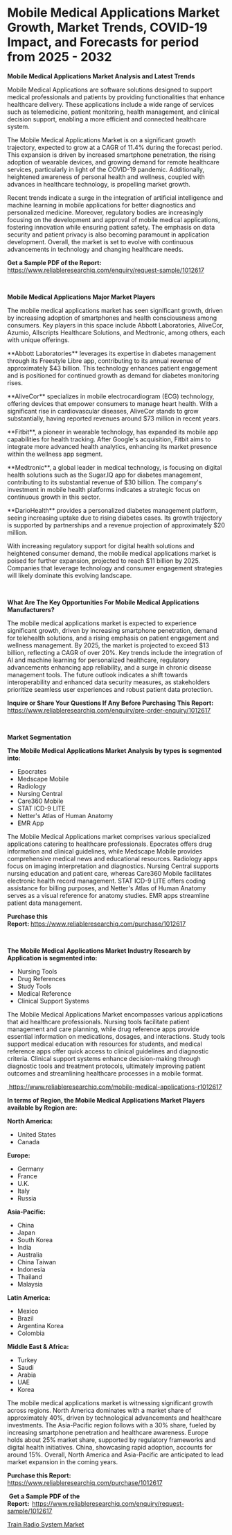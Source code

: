 <p><h1>Mobile Medical Applications Market Growth, Market Trends, COVID-19 Impact, and Forecasts for period from 2025 - 2032</h1></p><p><strong>Mobile Medical Applications Market Analysis and Latest Trends</strong></p>
<p><p>Mobile Medical Applications are software solutions designed to support medical professionals and patients by providing functionalities that enhance healthcare delivery. These applications include a wide range of services such as telemedicine, patient monitoring, health management, and clinical decision support, enabling a more efficient and connected healthcare system.</p><p>The Mobile Medical Applications Market is on a significant growth trajectory, expected to grow at a CAGR of 11.4% during the forecast period. This expansion is driven by increased smartphone penetration, the rising adoption of wearable devices, and growing demand for remote healthcare services, particularly in light of the COVID-19 pandemic. Additionally, heightened awareness of personal health and wellness, coupled with advances in healthcare technology, is propelling market growth.</p><p>Recent trends indicate a surge in the integration of artificial intelligence and machine learning in mobile applications for better diagnostics and personalized medicine. Moreover, regulatory bodies are increasingly focusing on the development and approval of mobile medical applications, fostering innovation while ensuring patient safety. The emphasis on data security and patient privacy is also becoming paramount in application development. Overall, the market is set to evolve with continuous advancements in technology and changing healthcare needs.</p></p>
<p><strong>Get a Sample PDF of the Report:&nbsp;</strong> <a href="https://www.reliableresearchiq.com/enquiry/request-sample/1012617?utm_campaign=2282&utm_medium=2&utm_source=Github&utm_content=ia&utm_term=06032025&utm_id=mobile-medical-applications">https://www.reliableresearchiq.com/enquiry/request-sample/1012617</a></p>
<p>&nbsp;</p>
<p><strong>Mobile Medical Applications Major Market Players</strong></p>
<p><p>The mobile medical applications market has seen significant growth, driven by increasing adoption of smartphones and health consciousness among consumers. Key players in this space include Abbott Laboratories, AliveCor, Azumio, Allscripts Healthcare Solutions, and Medtronic, among others, each with unique offerings.</p><p>**Abbott Laboratories** leverages its expertise in diabetes management through its Freestyle Libre app, contributing to its annual revenue of approximately $43 billion. This technology enhances patient engagement and is positioned for continued growth as demand for diabetes monitoring rises.</p><p>**AliveCor** specializes in mobile electrocardiogram (ECG) technology, offering devices that empower consumers to manage heart health. With a significant rise in cardiovascular diseases, AliveCor stands to grow substantially, having reported revenues around $73 million in recent years.</p><p>**Fitbit**, a pioneer in wearable technology, has expanded its mobile app capabilities for health tracking. After Google's acquisition, Fitbit aims to integrate more advanced health analytics, enhancing its market presence within the wellness app segment.</p><p>**Medtronic**, a global leader in medical technology, is focusing on digital health solutions such as the Sugar.IQ app for diabetes management, contributing to its substantial revenue of $30 billion. The company's investment in mobile health platforms indicates a strategic focus on continuous growth in this sector.</p><p>**DarioHealth** provides a personalized diabetes management platform, seeing increasing uptake due to rising diabetes cases. Its growth trajectory is supported by partnerships and a revenue projection of approximately $20 million.</p><p>With increasing regulatory support for digital health solutions and heightened consumer demand, the mobile medical applications market is poised for further expansion, projected to reach $11 billion by 2025. Companies that leverage technology and consumer engagement strategies will likely dominate this evolving landscape.</p></p>
<p>&nbsp;</p>
<p><strong>What Are The Key Opportunities For Mobile Medical Applications Manufacturers?</strong></p>
<p><p>The mobile medical applications market is expected to experience significant growth, driven by increasing smartphone penetration, demand for telehealth solutions, and a rising emphasis on patient engagement and wellness management. By 2025, the market is projected to exceed $13 billion, reflecting a CAGR of over 20%. Key trends include the integration of AI and machine learning for personalized healthcare, regulatory advancements enhancing app reliability, and a surge in chronic disease management tools. The future outlook indicates a shift towards interoperability and enhanced data security measures, as stakeholders prioritize seamless user experiences and robust patient data protection.</p></p>
<p><strong>Inquire or Share Your Questions If Any Before Purchasing This Report:</strong> <a href="https://www.reliableresearchiq.com/enquiry/pre-order-enquiry/1012617?utm_campaign=2282&utm_medium=2&utm_source=Github&utm_content=ia&utm_term=06032025&utm_id=mobile-medical-applications">https://www.reliableresearchiq.com/enquiry/pre-order-enquiry/1012617</a></p>
<p>&nbsp;</p>
<p><strong>Market Segmentation</strong></p>
<p><strong>The Mobile Medical Applications Market Analysis by types is segmented into:</strong></p>
<p><ul><li>Epocrates</li><li>Medscape Mobile</li><li>Radiology</li><li>Nursing Central</li><li>Care360 Mobile</li><li>STAT ICD-9 LITE</li><li>Netter's Atlas of Human Anatomy</li><li>EMR App</li></ul></p>
<p><p>The Mobile Medical Applications market comprises various specialized applications catering to healthcare professionals. Epocrates offers drug information and clinical guidelines, while Medscape Mobile provides comprehensive medical news and educational resources. Radiology apps focus on imaging interpretation and diagnostics. Nursing Central supports nursing education and patient care, whereas Care360 Mobile facilitates electronic health record management. STAT ICD-9 LITE offers coding assistance for billing purposes, and Netter's Atlas of Human Anatomy serves as a visual reference for anatomy studies. EMR apps streamline patient data management.</p></p>
<p><strong>Purchase this Report:&nbsp;</strong><a href="https://www.reliableresearchiq.com/purchase/1012617?utm_campaign=2282&utm_medium=2&utm_source=Github&utm_content=ia&utm_term=06032025&utm_id=mobile-medical-applications">https://www.reliableresearchiq.com/purchase/1012617</a></p>
<p>&nbsp;</p>
<p><strong>The Mobile Medical Applications Market Industry Research by Application is segmented into:</strong></p>
<p><ul><li>Nursing Tools</li><li>Drug References</li><li>Study Tools</li><li>Medical Reference</li><li>Clinical Support Systems</li></ul></p>
<p><p>The Mobile Medical Applications Market encompasses various applications that aid healthcare professionals. Nursing tools facilitate patient management and care planning, while drug reference apps provide essential information on medications, dosages, and interactions. Study tools support medical education with resources for students, and medical reference apps offer quick access to clinical guidelines and diagnostic criteria. Clinical support systems enhance decision-making through diagnostic tools and treatment protocols, ultimately improving patient outcomes and streamlining healthcare processes in a mobile format.</p></p>
<p><a href="https://www.reliableresearchiq.com/mobile-medical-applications-r1012617?utm_campaign=2282&utm_medium=2&utm_source=Github&utm_content=ia&utm_term=06032025&utm_id=mobile-medical-applications">&nbsp;https://www.reliableresearchiq.com/mobile-medical-applications-r1012617</a></p>
<p><strong>In terms of Region, the Mobile Medical Applications Market Players available by Region are:</strong></p>
<p>
    <p> <strong> North America: </strong>
        <ul>
            <li>United States</li>
            <li>Canada</li>
        </ul>
        </p> 
    <p> <strong> Europe: </strong>
        <ul>
            <li>Germany</li>
            <li>France</li>
            <li>U.K.</li>
            <li>Italy</li>
            <li>Russia</li>
        </ul>
        </p> 
    <p> <strong> Asia-Pacific: </strong>
        <ul>
            <li>China</li>
            <li>Japan</li>
            <li>South Korea</li>
            <li>India</li>
            <li>Australia</li>
            <li>China Taiwan</li>
            <li>Indonesia</li>
            <li>Thailand</li>
            <li>Malaysia</li>
        </ul>
        </p> 
    <p> <strong> Latin America: </strong>
        <ul>
            <li>Mexico</li>
            <li>Brazil</li>
            <li>Argentina Korea</li>
            <li>Colombia</li>
        </ul>
        </p> 
    <p> <strong> Middle East & Africa: </strong>
        <ul>
            <li>Turkey</li>
            <li>Saudi</li>
            <li>Arabia</li>
            <li>UAE</li>
            <li>Korea</li>
        </ul>
    </p>
    </p>
<p><p>The mobile medical applications market is witnessing significant growth across regions. North America dominates with a market share of approximately 40%, driven by technological advancements and healthcare investments. The Asia-Pacific region follows with a 30% share, fueled by increasing smartphone penetration and healthcare awareness. Europe holds about 25% market share, supported by regulatory frameworks and digital health initiatives. China, showcasing rapid adoption, accounts for around 15%. Overall, North America and Asia-Pacific are anticipated to lead market expansion in the coming years.</p></p>
<p><strong>Purchase this Report: </strong><a href="https://www.reliableresearchiq.com/purchase/1012617?utm_campaign=2282&utm_medium=2&utm_source=Github&utm_content=ia&utm_term=06032025&utm_id=mobile-medical-applications">https://www.reliableresearchiq.com/purchase/1012617</a></p>
<p>&nbsp;<strong>Get a Sample PDF of the Report:&nbsp;&nbsp;</strong><a href="https://www.reliableresearchiq.com/enquiry/request-sample/1012617?utm_campaign=2282&utm_medium=2&utm_source=Github&utm_content=ia&utm_term=06032025&utm_id=mobile-medical-applications">https://www.reliableresearchiq.com/enquiry/request-sample/1012617</a></p>
<p><strong></strong></p>
<p><p><a href="https://github.com/NargisHussain432/Market-Research-Report-List-1/blob/main/train-radio-system-market.md?utm_campaign=2282&utm_medium=2&utm_source=Github&utm_content=ia&utm_term=06032025&utm_id=mobile-medical-applications">Train Radio System Market</a></p></p>